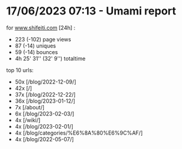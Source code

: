 # 17/06/2023 07:13 - Umami report
for www.shifeiti.com [24h] :

 - 223 (-102) page views
 - 87 (-14) uniques
 - 59 (-14) bounces
 - 4h 25' 31'' (32' 9'') totaltime


top 10 urls:
 - 50x [/blog/2022-12-09/]
 - 42x [/]
 - 37x [/blog/2022-12-22/]
 - 36x [/blog/2023-01-12/]
 - 7x [/about/]
 - 6x [/blog/2023-02-03/]
 - 4x [/wiki/]
 - 4x [/blog/2023-02-01/]
 - 4x [/blog/categories/%E6%8A%80%E6%9C%AF/]
 - 4x [/blog/2022-05-07/]


